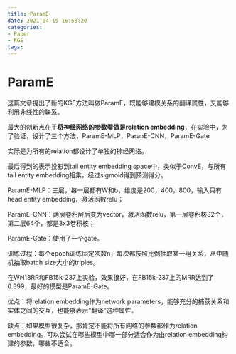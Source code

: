 ```yaml
---
title: ParamE
date: 2021-04-15 16:58:20
categories:
- Paper
- KGE
tags:
---
```


# ParamE

这篇文章提出了新的KGE方法叫做ParamE，既能够建模关系的翻译属性，又能够利用非线性的联系。

最大的创新点在于**将神经网络的参数看做是relation embedding**，在实验中，为了验证，设计了三个方法，ParamE-MLP，ParanE-CNN，ParamE-Gate

实际是为所有的relation都设计了单独的神经网络。

<!--more-->

最后得到的表示投影到tail entity embedding space中，类似于ConvE，与所有tail entity embedding相乘，经过sigmoid得到预测得分。

ParamE-MLP：三层，每一层都有W和b，维度是200，400，800，输入只有head entity embedding，激活函数relu；

ParamE-CNN：两层卷积层后变为vector，激活函数relu，第一层卷积核32个，第二层64个，都是3x3卷积核；

ParamE-Gate：使用了一个gate。

训练过程：每个epoch训练固定次数n，每次都按照比例抽取某一组关系，从中随机抽取batch size大小的triples。

在WN18RR和FB15k-237上实验，效果很好，在FB15k-237上的MRR达到了0.399，最好的模型是ParamE-Gate。

优点：将relation embedding作为network parameters，能够充分的捕获关系和实体之间的交互，也能够表示“翻译”这种属性。

缺点：如果模型很复杂，那肯定不能将所有网络的参数都作为relation embedding。可以尝试在哪些模型中哪一部分适合作为由relation embedding构建的参数，哪些不适合。
